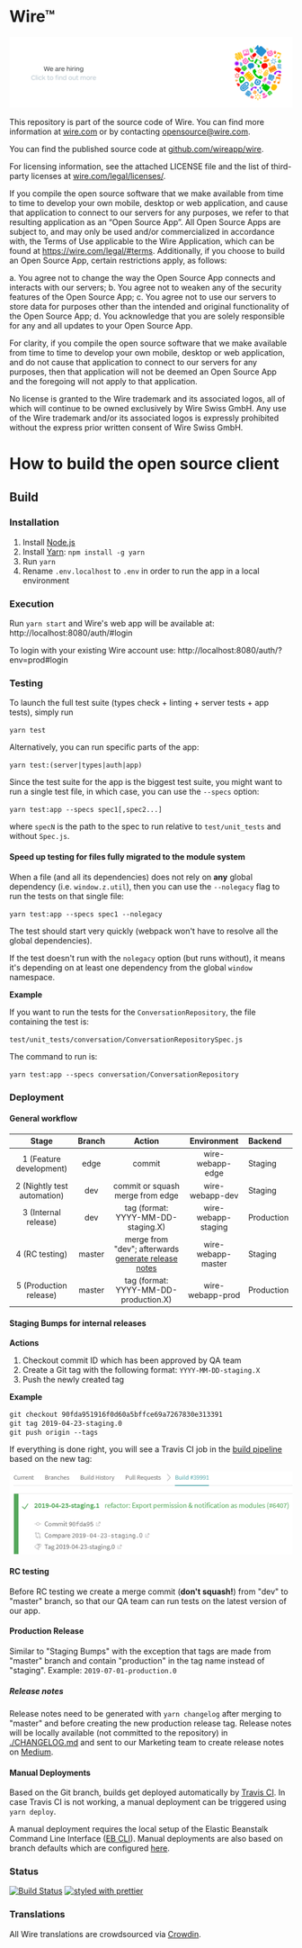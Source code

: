 # Wire™

[![We are hiring](https://github.com/wireapp/wire/blob/master/assets/header-small.png?raw=true)](https://wire.softgarden.io/job/616102)

This repository is part of the source code of Wire. You can find more information at [wire.com](https://wire.com) or by contacting opensource@wire.com.

You can find the published source code at [github.com/wireapp/wire](https://github.com/wireapp/wire).

For licensing information, see the attached LICENSE file and the list of third-party licenses at [wire.com/legal/licenses/](https://wire.com/legal/licenses/).

If you compile the open source software that we make available from time to time to develop your own mobile, desktop or web application, and cause that application to connect to our servers for any purposes, we refer to that resulting application as an “Open Source App”. All Open Source Apps are subject to, and may only be used and/or commercialized in accordance with, the Terms of Use applicable to the Wire Application, which can be found at https://wire.com/legal/#terms. Additionally, if you choose to build an Open Source App, certain restrictions apply, as follows:

a. You agree not to change the way the Open Source App connects and interacts with our servers; b. You agree not to weaken any of the security features of the Open Source App; c. You agree not to use our servers to store data for purposes other than the intended and original functionality of the Open Source App; d. You acknowledge that you are solely responsible for any and all updates to your Open Source App.

For clarity, if you compile the open source software that we make available from time to time to develop your own mobile, desktop or web application, and do not cause that application to connect to our servers for any purposes, then that application will not be deemed an Open Source App and the foregoing will not apply to that application.

No license is granted to the Wire trademark and its associated logos, all of which will continue to be owned exclusively by Wire Swiss GmbH. Any use of the Wire trademark and/or its associated logos is expressly prohibited without the express prior written consent of Wire Swiss GmbH.

# How to build the open source client

## Build

### Installation

1.  Install [Node.js](https://nodejs.org/)
1.  Install [Yarn](https://yarnpkg.com): `npm install -g yarn`
1.  Run `yarn`
1.  Rename `.env.localhost` to `.env` in order to run the app in a local environment

### Execution

Run `yarn start` and Wire's web app will be available at: http://localhost:8080/auth/#login

To login with your existing Wire account use: http://localhost:8080/auth/?env=prod#login

### Testing

To launch the full test suite (types check + linting + server tests + app tests), simply run

`yarn test`

Alternatively, you can run specific parts of the app:

`yarn test:(server|types|auth|app)`

Since the test suite for the app is the biggest test suite, you might want to run a single test file, in which case, you can use the `--specs` option:

`yarn test:app --specs spec1[,spec2...]`

where `specN` is the path to the spec to run relative to `test/unit_tests` and without `Spec.js`.

#### Speed up testing for files fully migrated to the module system

When a file (and all its dependencies) does not rely on **any** global dependency (i.e. `window.z.util`), then you can use the `--nolegacy` flag to run the tests on that single file:

`yarn test:app --specs spec1 --nolegacy`

The test should start very quickly (webpack won't have to resolve all the global dependencies).

If the test doesn't run with the `nolegacy` option (but runs without), it means it's depending on at least one dependency from the global `window` namespace.

**Example**

If you want to run the tests for the `ConversationRepository`, the file containing the test is:

`test/unit_tests/conversation/ConversationRepositorySpec.js`

The command to run is:

`yarn test:app --specs conversation/ConversationRepository`

### Deployment

#### General workflow

| Stage | Branch | Action | Environment | Backend |
| :-: | :-: | :-: | :-: | :-- |
| 1 (Feature development) | edge | commit | wire-webapp-edge | Staging |
| 2 (Nightly test automation) | dev | commit or squash merge from edge | wire-webapp-dev | Staging |
| 3 (Internal release) | dev | tag (format: YYYY-MM-DD-staging.X) | wire-webapp-staging | Production |
| 4 (RC testing) | master | merge from "dev"; afterwards [generate release notes](#release-notes) | wire-webapp-master | Staging |
| 5 (Production release) | master | tag (format: YYYY-MM-DD-production.X) | wire-webapp-prod | Production |

#### Staging Bumps for internal releases

**Actions**

1. Checkout commit ID which has been approved by QA team
1. Create a Git tag with the following format: `YYYY-MM-DD-staging.X`
1. Push the newly created tag

**Example**

```
git checkout 90fda951916f0d60a5bffce69a7267830e313391
git tag 2019-04-23-staging.0
git push origin --tags
```

If everything is done right, you will see a Travis CI job in the [build pipeline](https://travis-ci.org/wireapp/wire-webapp/builds) based on the new tag:

![Staging Release](./docs/release/staging-release.png)

#### RC testing

Before RC testing we create a merge commit (**don't squash!**) from "dev" to "master" branch, so that our QA team can run tests on the latest version of our app.

#### Production Release

Similar to "Staging Bumps" with the exception that tags are made from "master" branch and contain "production" in the tag name instead of "staging". Example: `2019-07-01-production.0`

##### Release notes

Release notes need to be generated with `yarn changelog` after merging to "master" and before creating the new production release tag. Release notes will be locally available (not committed to the repository) in [./CHANGELOG.md](./CHANGELOG.md) and sent to our Marketing team to create release notes on [Medium](https://medium.com/wire-news/desktop-updates/home).

#### Manual Deployments

Based on the Git branch, builds get deployed automatically by [Travis CI](https://travis-ci.org/). In case Travis CI is not working, a manual deployment can be triggered using `yarn deploy`.

A manual deployment requires the local setup of the Elastic Beanstalk Command Line Interface ([EB CLI](https://docs.aws.amazon.com/en_us/elasticbeanstalk/latest/dg/eb-cli3.html)). Manual deployments are also based on branch defaults which are configured [here](./.elasticbeanstalk/config.yml).

### Status

[![Build Status](https://travis-ci.org/wireapp/wire-webapp.svg?branch=dev)](https://travis-ci.org/wireapp/wire-webapp) [![styled with prettier](https://img.shields.io/badge/styled_with-prettier-ff69b4.svg)](https://github.com/prettier/prettier)

### Translations

All Wire translations are crowdsourced via [Crowdin](https://crowdin.com/projects/wire).
